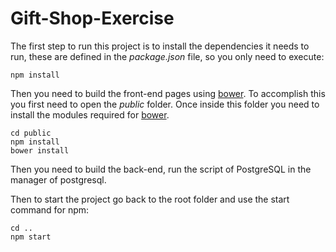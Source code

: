 # Gift-Shop-Exercise

The first step to run this project is to install the dependencies it needs to run, these are defined in the *package.json* file, so you only need to execute:

`npm install`

Then you need to build the front-end pages using [bower](https://bower.io). To accomplish this you first need to open the *public* folder.
Once inside this folder you need to install the modules required for [bower](https://bower.io).

```
cd public
npm install
bower install
```
Then you need to build the back-end, run the script of PostgreSQL in the manager of postgresql.

Then to start the project go back to the root folder and use the start command for npm:

```
cd ..
npm start
```


